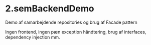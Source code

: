 # 2.semBackendDemo
Demo af samarbejdende repositories og brug af Facade pattern

Ingen frontend, ingen pæn exception håndtering, brug af interfaces, dependency injection mm.
